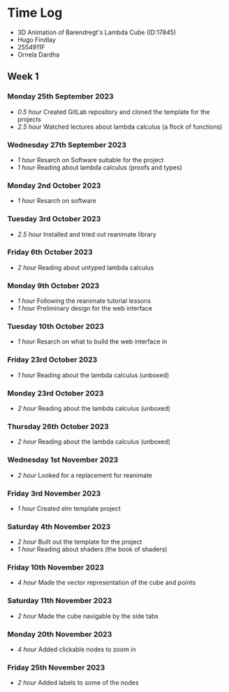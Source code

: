 # Time Log

* 3D Animation of Barendregt's Lambda Cube (ID:17845)
* Hugo Findlay
* 2554911F
* Ornela Dardha

## Week 1

### Monday 25th September 2023 

* *0.5 hour* Created GitLab repository and cloned the template for the projects
* *2.5 hour* Watched lectures about lambda calculus (a flock of functions)

### Wednesday 27th September 2023 

* *1 hour* Resarch on Software suitable for the project
* *1 hour* Reading about lambda calculus (proofs and types)

### Monday 2nd October 2023

* *1 hour* Resarch on software

### Tuesday 3rd October 2023

* *2.5 hour* Installed and tried out reanimate library

### Friday 6th October 2023

* *2 hour* Reading about untyped lambda calculus

### Monday 9th October 2023

* *1 hour* Following the reanimate tutorial lessons
* *1 hour* Preliminary design for the web interface

### Tuesday 10th October 2023

* *1 hour* Resarch on what to build the web interface in

### Friday 23rd October 2023

* *1 hour* Reading about the lambda calculus (unboxed)

### Monday 23rd October 2023

* *2 hour* Reading about the lambda calculus (unboxed)

### Thursday 26th October 2023

* *2 hour* Reading about the lambda calculus (unboxed)

### Wednesday 1st November 2023

* *2 hour* Looked for a replacement for reanimate

### Friday 3rd November 2023

* *1 hour* Created elm template project

### Saturday 4th November 2023

* *2 hour* Built out the template for the project
* *1 hour* Reading about shaders (the book of shaders)

### Friday 10th November 2023

* *4 hour* Made the vector representation of the cube and points

### Saturday 11th November 2023

* *2 hour* Made the cube navigable by the side tabs

### Monday 20th November 2023

* *4 hour* Added clickable nodes to zoom in

### Friday 25th November 2023

* *2 hour* Added labels to some of the nodes